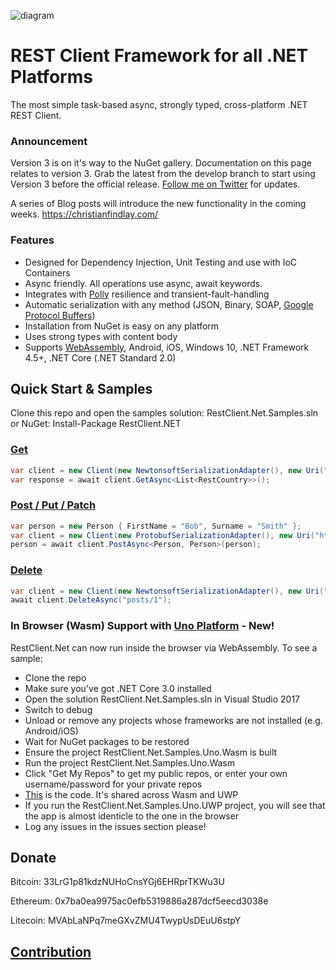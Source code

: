 ![diagram](https://github.com/MelbourneDeveloper/Restclient.Net/blob/master/Images/Rendered/Logo.jpg) <!-- .element height="500px" width="453px" -->

# REST Client Framework for all .NET Platforms #

The most simple task-based async, strongly typed, cross-platform .NET REST Client. 

### Announcement ###

Version 3 is on it's way to the NuGet gallery. Documentation on this page relates to version 3. Grab the latest from the develop branch to start using Version 3 before the official release. [Follow me on Twitter](https://twitter.com/cfdevelop) for updates.

A series of Blog posts will introduce the new functionality in the coming weeks. https://christianfindlay.com/

### Features ###

* Designed for Dependency Injection, Unit Testing and use with IoC Containers
* Async friendly. All operations use async, await keywords.
* Integrates with [Polly](https://github.com/App-vNext/Polly) resilience and transient-fault-handling
* Automatic serialization with any method (JSON, Binary, SOAP, [Google Protocol Buffers](https://developers.google.com/protocol-buffers))
* Installation from NuGet is easy on any platform
* Uses strong types with content body
* Supports [WebAssembly](https://webassembly.org/), Android, iOS, Windows 10, .NET Framework 4.5+, .NET Core (.NET Standard 2.0)

## Quick Start & Samples ##

Clone this repo and open the samples solution: RestClient.Net.Samples.sln 
or
NuGet: Install-Package RestClient.NET

### [Get](https://github.com/MelbourneDeveloper/RestClient.Net/blob/13c95c615400d39523c02e803b46a564ff4c91db/RestClient.Net.UnitTests/UnitTests.cs#L81)

```cs
var client = new Client(new NewtonsoftSerializationAdapter(), new Uri("https://restcountries.eu/rest/v2/"));
var response = await client.GetAsync<List<RestCountry>>();
```

### [Post / Put / Patch](https://github.com/MelbourneDeveloper/RestClient.Net/blob/80d19ebc599027e2c68acb06a4e1f853683c3517/RestClient.Net.Samples/RestClient.Net.CoreSample/Program.cs#L25)

```cs
var person = new Person { FirstName = "Bob", Surname = "Smith" };
var client = new Client(new ProtobufSerializationAdapter(), new Uri("http://localhost:42908/person"));
person = await client.PostAsync<Person, Person>(person);
```

### [Delete](https://github.com/MelbourneDeveloper/RestClient.Net/blob/f7f4f88b90c6b0014530891d094d958193776a52/RestClient.Net.UnitTests/UnitTests.cs#L94)

```cs
var client = new Client(new NewtonsoftSerializationAdapter(), new Uri("https://jsonplaceholder.typicode.com"));
await client.DeleteAsync("posts/1");
```

### In Browser (Wasm) Support with [Uno Platform](https://platform.uno/) - New! ###

RestClient.Net can now run inside the browser via WebAssembly. To see a sample:

 - Clone the repo
 - Make sure you've got .NET Core 3.0 installed
 - Open the solution RestClient.Net.Samples.sln in Visual Studio 2017
 - Switch to debug
 - Unload or remove any projects whose frameworks are not installed (e.g. Android/iOS)
 - Wait for NuGet packages to be restored 
 - Ensure the project RestClient.Net.Samples.Uno.Wasm is built
 - Run the project RestClient.Net.Samples.Uno.Wasm
 - Click "Get My Repos" to get my public repos, or enter your own username/password for your private repos
 - [This](https://github.com/MelbourneDeveloper/RestClient.Net/blob/master/RestClient.Net.Samples.Uno/RestClient.Net.Samples.Uno.Shared/MainPage.xaml.cs) is the code. It's shared across Wasm and UWP
 - If you run the RestClient.Net.Samples.Uno.UWP project, you will see that the app is almost identicle to the one in the browser
 - Log any issues in the issues section please!

## Donate

Bitcoin: 33LrG1p81kdzNUHoCnsYGj6EHRprTKWu3U

Ethereum: 0x7ba0ea9975ac0efb5319886a287dcf5eecd3038e

Litecoin: MVAbLaNPq7meGXvZMU4TwypUsDEuU6stpY

## [Contribution](https://github.com/MelbourneDeveloper/RestClient.Net/blob/master/CONTRIBUTING.md)


